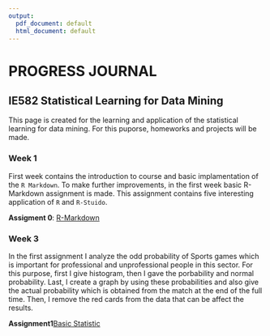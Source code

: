 ```yaml
---
output:
  pdf_document: default
  html_document: default
---
```

# PROGRESS JOURNAL

## IE582 Statistical Learning for Data Mining

This page is created for the learning and application of the statistical learning for data mining.
For this puporse, homeworks and projects will be made.

### Week 1

First week contains the introduction to course and basic implamentation of the `R Markdown`. To make further improvements, in the first week basic R-Markdown assignment is made. This assignment contains five interesting application of `R` and `R-Stuido`.

**Assigment 0**: [R-Markdown]()


### Week 3

In the first assignment I analyze the odd probability of Sports games which is important for professional and unprofessional people in this sector. For this purpose, first I give histogram, then I gave the porbability and normal probability. Last, I create a graph by using these probabilities and also give the actual probability which is obtained from the match at the end of the full time. Then, I remove the red cards from the data that can be affect the results.

**Assignment1**[Basic Statistic](Assignment1/Assignment1.html)